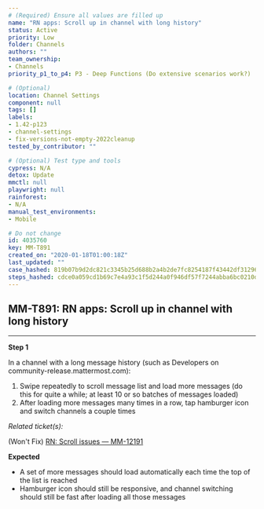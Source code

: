 ```yaml
---
# (Required) Ensure all values are filled up
name: "RN apps: Scroll up in channel with long history"
status: Active
priority: Low
folder: Channels
authors: ""
team_ownership: 
- Channels
priority_p1_to_p4: P3 - Deep Functions (Do extensive scenarios work?)

# (Optional)
location: Channel Settings
component: null
tags: []
labels: 
- 1.42-p123
- channel-settings
- fix-versions-not-empty-2022cleanup
tested_by_contributor: ""

# (Optional) Test type and tools
cypress: N/A
detox: Update
mmctl: null
playwright: null
rainforest: 
- N/A
manual_test_environments:
- Mobile

# Do not change
id: 4035760
key: MM-T891
created_on: "2020-01-18T01:00:18Z"
last_updated: ""
case_hashed: 819b07b9d2dc821c3345b25d688b2a4b2de7fc8254187f43442df312969e7ae7304e9e3fce9c005078b86a3464db3d73
steps_hashed: cdce0a059cd1b69c7e4a93c1f5d244a0f946df57f7244abba6bc0210d4fe3b4bf4cc1dd0479299e6737971f9ae68fb89
---
```


<!-- (Auto-generated) Based on frontmatter's "key" and "name" -->

## MM-T891: RN apps: Scroll up in channel with long history

---

**Step 1**

In a channel with a long message history (such as Developers on community-release.mattermost.com):

1. Swipe repeatedly to scroll message list and load more messages (do this for quite a while; at least 10 or so batches of messages loaded)
2. After loading more messages many times in a row, tap hamburger icon and switch channels a couple times

_Related ticket(s):_

(Won't Fix) [RN: Scroll issues — MM-12191](https://mattermost.atlassian.net/browse/MM-12191)

**Expected**

- A set of more messages should load automatically each time the top of the list is reached
- Hamburger icon should still be responsive, and channel switching should still be fast after loading all those messages
